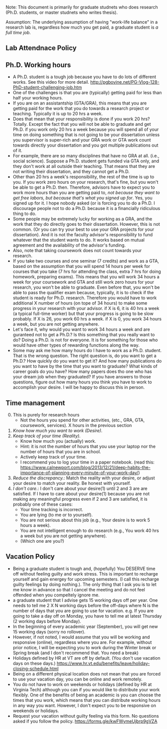 Note: This document is primarily for graduate studnets who does research (Ph.D. students, or master studnets who writes thesis). 

Assumption: The underlying assumption of having "work-life balance" in a research lab is, regardless how much you get paid, a graduate student is *a full time job*. 


## Lab Attendnace Policy 



## Ph.D. Working hours

- A Ph.D. student is a tough job because you have to do lots of different works. See this video for more detail. http://pgbovine.net/PG-Vlog-128-PhD-student-challenging-job.htm
- One of the challenges is that you are (typically) getting paid for less than half your working hours. 
- If you are on an assistantship (GTA/GRA), this means that you are getting paid for the work that you do towards a research project or teaching. Typically it is up to 20 hrs a week. 
- Does that mean that your responsibility is done if you work 20 hrs? Totally. Except the fact that you will not be able to graduate and get Ph.D. if you work only 20 hrs a week because you will spend all of your time on doing something that is not going to be your dissertation unless you supervisor is super-rich and your GRA work or GTA work count towards directly your dissertation and you got multiple publications out of it. 
- For example, there are so many disciplines that have no GRA at all. (i.e., social science). Suppose a Ph.D. student gets funded via GTA only, and they don't work at all outside their teaching. That means that they are not writing their dissertation, and they cannot get a Ph.D. 
- Other than 20 hrs a week's responsibility, the rest of the time is up to you. If you work zero hours on your research, that's fine, but you won't be able to get a Ph.D. then. Therefore, advisors have to expect you to work more hours than you are getting paid to, *not because they want to get free labors, but because that's what you signed up for*. Yes, you signed up for it. I hope nobody asked (or is forcing you to do a Ph.D. I discourage people not to do a Ph.D. because it is a financially ridiculous thing to do. 
- Some people may be extremely lucky for working as a GRA, and the work that they do directly goes to their dissertation. However, this is not common. (Or you can try your best to use your GRA projects for your dissertation). And it is not the faculty advisor's responsibility to fund whatever that the student wants to do. It works based on mutual agreement and the availability of the advisor's funding.
- Also, note that taking coursework does not count towards your research. 
- If you take two courses and one seminar (7 credits) and work as a GTA, based on the assumption that you will spend 14 hours per week for courses that you take (7 hrs for attending the class, extra 7 hrs for doing homework, preparing exams). This means that you will work 34 hours a week for your coursework and GTA and still work zero hours for your research, you won't be able to graduate. Even before that, you won't be able to pass the qualifier exam because, typically, it is to check if the student is ready for Ph.D. research. Therefore you would have to work additional X number of hours (on tope of 34 hours) to make some progress in your research with your advisor. if X is 6, it is 40 hrs a week (a typical full-time worker) but that your progress is going to be slow probably. If X is 26, you work 60 hrs a week. if X is 0, you work 34 hours a week, but you are not getting anywhere.
- Let's face it, why would you want to work 34 hours a week and are guranteed not to get a Ph.D.? Is this something that you really want to do? Doing a Ph.D. is not for everyone. It is for something for those who would have other types of rewarding functions along the way. 
- Some may ask me how many hours do I have to work as a Ph.D. student. That is the wrong question. The right question is, do you want to get a Ph.D.? How quickly do you want to get it? And how many publications do you want to have by the time that you want to graduate? What kinds of career goals do you have? How many papers does tho one who has your dream job when they graduated? If you have answers to those questions, figure out how many hours you think you have to work to accomplish your desire. I will be happy to discuss this in person. 

## Time management

0. This is purely for research hours 
   - Not the hours you spend for other activities,  (etc., GRA, GTA, coursework, services). X hours in the previous section
1. *Know how much you want to work (Desire).*
2. *Keep track of your time (Reality).* 
   - Know how much you (actually) work. 
   - Hint: it is not the number of hours that you use your laptop nor the number of hours that you are in school. 
   - Actively keep track of your time. 
   - I recommend you to log your time in a paper notebook. (read this: https://www.calnewport.com/blog/2013/12/21/deep-habits-the-importance-of-planning-every-minute-of-your-work-day/)
3. *Reduce the discrepancy.*: Match the reality with your desire, or adjust your desire to match your reality. Be honest with yourself.
4. *I don't care.*: I don't care about your desire(1) until 2 and 3 are are satisfied. If I have to care about your desire(1) because you are not making any meaningful progress even if 2 and 3 are satisfied, it is probably one of these cases: 
    - Your time tracking is incorrect. 
    - You are lying (to me or to yourself). 
    - You are not serious about this job (e.g., Your desire is to work 5 hours a week).
    - You are not intelligent enough to do research (e.g., You work 40 hrs a week but you are not getting anywhere). 
    - (Which one are you?) 
    

## Vacation Policy 

- Being a graduate student is tough and, (hopefully) You DESERVE time off without feeling guilty and work stress. This is important to recharge yourself and gain energey for upcoming semesters. (I call this recharge guilty feelings by doing nothing.). The only thing that I ask you is to let me know in advance so that I cancel the meeting and do not feel offended when you compeltely ignore me.
- a graduate student that I advise gets 15 working days off per year. One needs to tell me 2 X N working days before the off-days where N is the number of days that you are going to use for vacation. e.g. If you are going to take a day off on Monday, you have to tell me at latest Thursday (2 working days before Monday). 
- In the beginning of every academic year (September), you will get new 15 working days (sorry no rollover). 
- However, if not noted, I would assume that you will be working and responsive (online), regardless where you are. For example, without prior notice, I will be expecting you to work during the Winter break or Spring break (and I don't recommend that. You need a break) 
- Holidays defined by HR at VT are off by default. (You don't use vacation days on these days.) https://www.hr.vt.edu/benefits/leave/holiday-closing-schedule.html
- Being on a different physical location does not mean that you are forced to use your vacation day, you can be online and work remotely.
- You do not have to work on weekends or holidays (defined by HR at Virginia Tech) although you can if you would like to distribute your work flexibly. One of the benefits of being an academic is you can choose the times that you work, which means that you can distribute working hours in any way you want. However, I don't expect you to be responsive on weekends or holidays.
- Request your vacation without guilty feeling via this form. No questions asked if you follow the policy. https://forms.gle/kwFWymeUjbrp9gVZA
